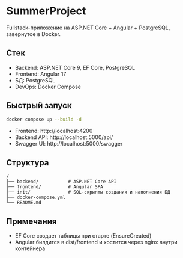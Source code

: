 # SummerProject

Fullstack-приложение на ASP.NET Core + Angular + PostgreSQL, завернутое в Docker.

## Стек

- Backend: ASP.NET Core 9, EF Core, PostgreSQL
- Frontend: Angular 17
- БД: PostgreSQL
- DevOps: Docker Compose

## Быстрый запуск

```bash
docker compose up --build -d
```

- Frontend: http://localhost:4200
- Backend API: http://localhost:5000/api/
- Swagger UI: http://localhost:5000/swagger

## Структура

```
/
├── backend/           # ASP.NET Core API
├── frontend/          # Angular SPA
├── init/              # SQL-скрипты создания и наполнения БД
├── docker-compose.yml
└── README.md
```

## Примечания

- EF Core создает таблицы при старте (EnsureCreated)
- Angular билдится в dist/frontend и хостится через nginx внутри контейнера